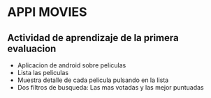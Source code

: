 # APPI MOVIES
## Actividad de aprendizaje de la primera evaluacion
- Aplicacion de android sobre peliculas
- Lista las peliculas
- Muestra detalle de cada pelicula pulsando en la lista
- Dos filtros de busqueda: Las mas votadas y las mejor puntuadas
